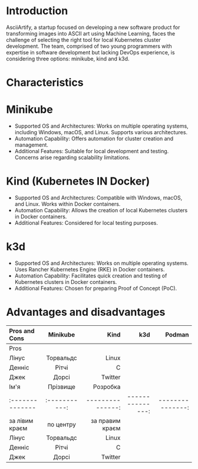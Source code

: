 # Introduction

AsciiArtify, a startup focused on developing a new software product for transforming images into ASCII art using Machine Learning, faces the challenge of selecting the right tool for local Kubernetes cluster development. The team, comprised of two young programmers with expertise in software development but lacking DevOps experience, is considering three options: minikube, kind and k3d.

# Characteristics

# Minikube

- Supported OS and Architectures: Works on multiple operating systems, including Windows, macOS, and Linux. Supports various architectures.
- Automation Capability: Offers automation for cluster creation and management.
- Additional Features: Suitable for local development and testing. Concerns arise regarding scalability limitations.

# Kind (Kubernetes IN Docker)

- Supported OS and Architectures: Compatible with Windows, macOS, and Linux. Works within Docker containers.
- Automation Capability: Allows the creation of local Kubernetes clusters in Docker containers.
- Additional Features: Considered for local testing purposes.

# k3d

- Supported OS and Architectures: Works on multiple operating systems. Uses Rancher Kubernetes Engine (RKE) in Docker containers.
- Automation Capability: Facilitates quick creation and testing of Kubernetes clusters in Docker containers.
- Additional Features: Chosen for preparing Proof of Concept (PoC).

# Advantages and disadvantages

| Pros and Cons  |	Minikube 	 |     Kind        |     k3d        |    Podman      |
|:-------------- |:-----------:| ---------------:|---------------:|---------------:|
| Pros           |             |                 |                |                |
| Лінус          | Торвальдс   | Linux           |                |                |
| Денніс         | Рітчі       | С               |                |                |
| Джек           | Дорсі       | Twitter         |                |                |
| Ім'я           | Прізвище    | Розробка        |                |                |   
|:-------------- |:-----------:| ---------------:|---------------:|---------------:|
| за лівим краєм | по центру   | за правим краєм |                |                |
| Лінус          | Торвальдс   | Linux           |                |                |
| Денніс         | Рітчі       | С               |                |                | 
| Джек           | Дорсі       | Twitter         |                |                |




